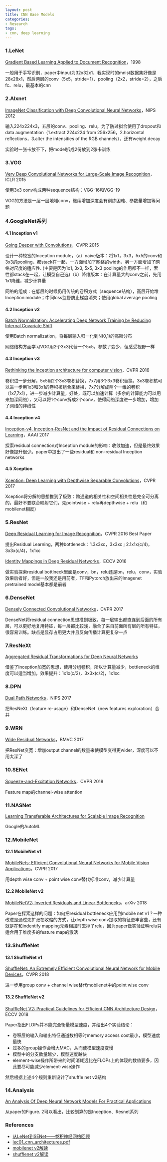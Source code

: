 ```yaml
---
layout: post
title: CNN Base Models
categories:
- Research
tags:
- cnn, deep learning
---
```


### 1.LeNet

[Gradient Based Learning Applied to Document Recognition](http://vision.stanford.edu/cs598_spring07/papers/Lecun98.pdf)，1998

一般用于手写识别，paper中input为32x32x1，我实现时的mnist数据集好像是28x28x1，然后两层的conv（5x5，stride=1）、pooling（2x2，stride=2），之后fc、relu，最基本的cnn

### 2.Alxnet

[ImageNet Classification with Deep Convolutional Neural Networks](https://papers.nips.cc/paper/4824-imagenet-classification-with-deep-convolutional-neural-networks.pdf)，NIPS 2012

输入224x224x3，五层的conv、pooling、relu，为了防过拟合使用了dropout和data augmentation（1.extract 224x224 from 256x256，2.horizontal reflections，3.alter the intensities of the RGB channels），还有weight decay

实验时一张卡放不下，把model拆成2份放到2张卡训练

### 3.VGG

[Very Deep Convolutional Networks for Large-Scale Image Recognition](https://arxiv.org/pdf/1409.1556.pdf)，ICLR 2015

使用3x3 conv构成两种sequence结构：VGG-16和VGG-19

VGG的方法是一层一层地堆conv，继续增加深度会有训练困难、参数量增加等问题

### 4.GoogleNet系列

#### 4.1 Inception v1

[Going Deeper with Convolutions](https://www.cs.unc.edu/~wliu/papers/GoogLeNet.pdf)，CVPR 2015

设计一种较宽的Inception module，（a）naive版本：将1x1，3x3，5x5的conv和3x3的pooling，都stack在一起，一方面增加了网络的width，另一方面增加了网络对尺度的适应性. (主要是因为1x1, 3x3, 5x5, 3x3 pooling的作用都不一样，索性都stack在一起，让模型自己选)（b）降维版本：在计算量大的conv之前，先用1x1降维，减少计算量

网络的组成：在低层的时候仍用传统的卷积方式（sequence结构），高层开始堆Inception module；中间loss监督防止梯度消失；使用global average pooling

#### 4.2 Inception v2

[Batch Normalization: Accelerating Deep Network Training by Reducing Internal Covariate Shift](https://arxiv.org/pdf/1502.03167.pdf)

使用Batch normalization，将每层输入归一化到N(0,1)的高斯分布

网络结构方面学习VGG用2个3x3代替一个5x5，参数了变少，但感受视野一样

#### 4.3 Inception v3

[Rethinking the inception architecture for computer vision](https://www.cv-foundation.org/openaccess/content_cvpr_2016/papers/Szegedy_Rethinking_the_Inception_CVPR_2016_paper.pdf)，CVPR 2016

卷积进一步分解，5x5用2个3x3卷积替换，7x7用3个3x3卷积替换，3x3卷积核可以进一步用1x3和3x1的卷积核组合来替换，7x7分解成两个一维的卷积（1x7,7x1），进一步减少计算量，好处，既可以加速计算（多余的计算能力可以用来加深网络），又可以将1个conv拆成2个conv，使得网络深度进一步增加，增加了网络的非线性

#### 4.4 Inception v4

[Inception-v4, Inception-ResNet and the Impact of Residual Connections on Learning](https://arxiv.org/pdf/1602.07261.pdf)，AAAI 2017

探索residual connection对Inception module的影响：收敛加速，但是最终效果好像提升很少。paper中提出了一些residual和 non-residual Inception networks

#### 4.5 Xception

[Xception: Deep Learning with Depthwise Separable Convolutions]()，CVPR 2017

Xception将分解的思想推到了极致：跨通道的相关性和空间相关性是完全可分离的，最好不要联合映射它们，先pointwise + relu再depthwise + relu（和mobilenet相反）

### 5.ResNet

[Deep Residual Learning for Image Recognition](https://www.cv-foundation.org/openaccess/content_cvpr_2016/papers/He_Deep_Residual_Learning_CVPR_2016_paper.pdf)，CVPR 2016 Best Paper

提出Residual Learning，两种bottleneck：1.3x3xc，3x3xc ; 2.1x1x(c/4)，3x3x(c/4)，1x1xc

[Identity Mappings in Deep Residual Networks](https://arxiv.org/pdf/1603.05027.pdf)，ECCV 2016

做实验探索residual bottlneck里面是conv，bn，relu还是bn，relu，conv，实验效果后者好，但是一般我还是用前者，TF和Pytorch放出来的Imagenet pretrained model基本都是前者

### 6.DenseNet

[Densely Connected Convolutional Networks](http://openaccess.thecvf.com/content_cvpr_2017/papers/Huang_Densely_Connected_Convolutional_CVPR_2017_paper.pdf)，CVPR 2017

DenseNet将residual connection思想推到极致，每一层输出都直连到后面的所有层，可以更好地复用特征，每一层都比较浅，融合了来自前面所有层的所有特征，很容易训练。缺点是显存占用更大并且反向传播计算更复杂一点

### 7.ResNeXt

[Aggregated Residual Transformations for Deep Neural Networks](http://openaccess.thecvf.com/content_cvpr_2017/papers/Xie_Aggregated_Residual_Transformations_CVPR_2017_paper.pdf)

借鉴了Inception加宽的思想，使用分组卷积，所以计算量减少，bottleneck的维度可以适当增加，效果提升：1x1x(c/2)，3x3x(c/2)，1x1xc

### 8.DPN

[Dual Path Networks](https://papers.nips.cc/paper/7033-dual-path-networks.pdf)，NIPS 2017

把ResNeXt（feature re-usage）和DenseNet（new features exploration）合并

### 9.WRN

[Wide Residual Networks](https://arxiv.org/pdf/1605.07146.pdf)，BMVC 2017

把ResNet变宽：增加output channel的数量来使模型变得更wider，深度可以不用太深了

### 10.SENet

[Squeeze-and-Excitation Networks](https://www.robots.ox.ac.uk/~vgg/publications/2018/Hu18/hu18.pdf)，CVPR 2018

Feature map的channel-wise attention

### 11.NASNet

[Learning Transferable Architectures for Scalable Image Recognition](https://arxiv.org/pdf/1707.07012.pdf)

Google的AutoML

### 12.MobileNet

#### 12.1 MobileNet v1

[MobileNets: Efficient Convolutional Neural Networks for Mobile Vision Applications](https://arxiv.org/pdf/1704.04861.pdf)，CVPR 2017

用depth wise conv + point wise conv替代标准conv，减少计算量

#### 12.2 MobileNet v2

[MobileNetV2: Inverted Residuals and Linear Bottlenecks](https://arxiv.org/pdf/1801.04381.pdf)，arXiv 2018

Paper在探索这样的问题：如何把residual bottleneck应用到mobile net v1？一种改进是通过先扩张在收缩的方式，让depth wise conv提取的特征更丰富些，还有就是在和indentify mapping元素相加时去掉了relu，因为paper做实验证明relu只适合用于维度多的feature map的激活

### 13.ShuffleNet

#### 13.1 ShuffleNet v1

[ShuffleNet: An Extremely Efficient Convolutional Neural Network for Mobile Devices](http://openaccess.thecvf.com/content_cvpr_2018/CameraReady/0642.pdf)，CVPR 2018

进一步用group conv + channel wise替代mobilenet中的point wise conv

#### 13.2 ShuffleNet v2

[ShuffleNet V2: Practical Guidelines for Efficient CNN Architecture Design](https://arxiv.org/pdf/1807.11164.pdf)，ECCV 2018

Paper指出FLOPs并不能完全衡量模型速度，并给出4个实验结论：

- 卷积层的输入和输出特征通道数相等时memory access cost最小，模型速度最快
- 过多的group操作会增大MAC，从而使模型速度变慢
- 模型中的分支数量越少，模型速度越快
- element-wise操作所带来的时间消耗远比在FLOPs上的体现的数值要多，因此要尽可能减少element-wise操作

然后根据上述4个规则重新设计了shuffle net v2结构

### 14.Analysis

[An Analysis Of Deep Neural Network Models For Practical Applications](https://arxiv.org/pdf/1605.07678.pdf)

从paper的Figure. 2可以看出，比较划算的是Inception、Resnet系列

### References

- [从LeNet到SENet——卷积神经网络回顾](https://www.leiphone.com/news/201802/31oWxcSnayBIUJhE.html)
- [lec01_cnn_architectures.pdf](http://slazebni.cs.illinois.edu/spring17/lec01_cnn_architectures.pdf)
- [mobilenet v2解读](https://blog.csdn.net/u011995719/article/details/79135818)
- [shufflenet v2解读](https://blog.csdn.net/u014380165/article/details/81322175)
